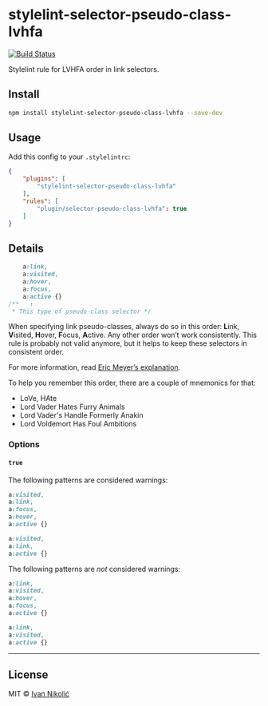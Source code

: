 # stylelint-selector-pseudo-class-lvhfa

[![Build Status][ci-img]][ci]

Stylelint rule for LVHFA order in link selectors.

## Install

```sh
npm install stylelint-selector-pseudo-class-lvhfa --save-dev
```

## Usage

Add this config to your `.stylelintrc`:

```json
{
	"plugins": [
		"stylelint-selector-pseudo-class-lvhfa"
	],
	"rules": [
		"plugin/selector-pseudo-class-lvhfa": true
	]
}
```

## Details

```css
    a:link,
    a:visited,
    a:hover,
    a:focus,
    a:active {}
/**   ↑
 * This type of pseudo-class selector */
```

When specifying link pseudo-classes, always do so in this order: **L**ink, **V**isited, **H**over, **F**ocus, **A**ctive. Any other order won’t work consistently. This rule is probably not valid anymore, but it helps to keep these selectors in consistent order.

For more information, read [Eric Meyer’s explanation](http://meyerweb.com/eric/thoughts/2007/06/11/who-ordered-the-link-states/).

To help you remember this order, there are a couple of mnemonics for that:

* LoVe, HAte
* Lord Vader Hates Furry Animals
* Lord Vader's Handle Formerly Anakin
* Lord Voldemort Has Foul Ambitions

### Options

#### `true`

The following patterns are considered warnings:

```css
a:visited,
a:link,
a:focus,
a:hover,
a:active {}
```

```css
a:visited,
a:link,
a:active {}
```

The following patterns are *not* considered warnings:

```css
a:link,
a:visited,
a:hover,
a:focus,
a:active {}
```

```css
a:link,
a:visited,
a:active {}
```

---

## License

MIT © [Ivan Nikolić](http://ivannikolic.com)

[ci]: https://travis-ci.org/niksy/stylelint-selector-pseudo-class-lvhfa
[ci-img]: https://img.shields.io/travis/niksy/stylelint-selector-pseudo-class-lvhfa.svg
